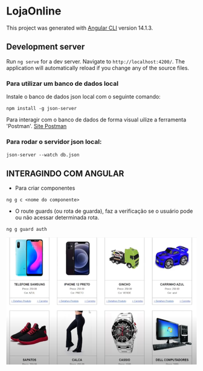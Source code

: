 # LojaOnline

This project was generated with [Angular CLI](https://github.com/angular/angular-cli) version 14.1.3.

## Development server

Run `ng serve` for a dev server. Navigate to `http://localhost:4200/`. The application will automatically reload if you change any of the source files.


### Para utilizar um banco de dados local

Instale o banco de dados json local com o seguinte comando:

```
npm install -g json-server
```

Para interagir com o banco de dados de forma visual uilize a ferramenta 'Postman'.
[Site Postman](https://www.postman.com/)

### Para rodar o servidor json local:
```
json-server --watch db.json
```

## INTERAGINDO COM ANGULAR

- Para criar componentes
```
ng g c <nome do componente>
```
- O route guards (ou rota de guarda), faz a verificação se o usuário pode ou não acessar determinada rota.
```
ng g guard auth
``` 
![Loja](https://raw.githubusercontent.com/HeberSilverio/LojaVirtual-comAngular/develop/loja-online/src/img/print-loja.png)


